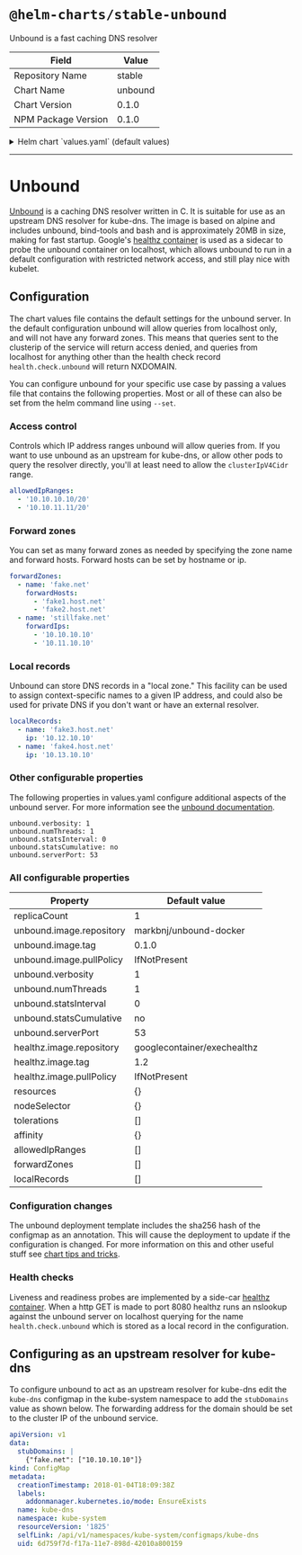# `@helm-charts/stable-unbound`

Unbound is a fast caching DNS resolver

| Field               | Value   |
| ------------------- | ------- |
| Repository Name     | stable  |
| Chart Name          | unbound |
| Chart Version       | 0.1.0   |
| NPM Package Version | 0.1.0   |

<details>

<summary>Helm chart `values.yaml` (default values)</summary>

```yaml
replicaCount: 1

# values that pertain to the unbound container, for more information
# on unbound configuration see http://unbound.net/documentation/unbound.conf.html
unbound:
  image:
    repository: markbnj/unbound-docker
    tag: '0.1.0'
    pullPolicy: IfNotPresent
  verbosity: 1
  numThreads: 1
  statsInterval: 0
  statsCumulative: 'no'
  serverPort: 53

# values that pertain to the exechealthz container, for more information see
# https://github.com/kubernetes/contrib/tree/master/exec-healthz
healthz:
  image:
    repository: googlecontainer/exechealthz
    tag: '1.2'
    pullPolicy: IfNotPresent

resources: {}

nodeSelector: {}

tolerations: []

affinity: {}
# Controls which IP address ranges unbound will allow queries from.
# If you want to use unbound as an upstream for kube-dns, or allow other pods
# to query the resolver directly, you'll at least need to allow the
# clusterIpV4Cidr range.

# allowedIpRanges:
# - "10.10.10.10/20"

# You can set as many forward zones as needed by specifying the zone name
# and forward hosts. Forward hosts can be set by hostname or ip.

# forwardZones:
# - name: "fake.net"
#   forwardHosts:
#   - "fake1.host.net"
#   forwardIps:
#   - "10.10.10.10"

# Unbound can store DNS records in a "local zone." This facility can be used to
# assign context-specific names to a given IP address, and could also be used for
# private DNS if you don't want or have an external resolver.

# localRecords:
# - name: "fake3.host.net"
#   ip: "10.12.10.10"
```

</details>

---

# Unbound

[Unbound](http://www.unbound.net) is a caching DNS resolver written in C. It is suitable for use as an upstream DNS resolver for kube-dns. The image is based on alpine and includes unbound, bind-tools and bash and is approximately 20MB in size, making for fast startup. Google's [healthz container](https://hub.docker.com/r/googlecontainer/exechealthz/) is used as a sidecar to probe the unbound container on localhost, which allows unbound to run in a default configuration with restricted network access, and still play nice with kubelet.

## Configuration

The chart values file contains the default settings for the unbound server. In the default configuration unbound will allow queries from localhost only, and will not have any forward zones. This means that queries sent to the clusterip of the service will return access denied, and queries from localhost for anything other than the health check record `health.check.unbound` will return NXDOMAIN.

You can configure unbound for your specific use case by passing a values file that contains the following properties. Most or all of these can also be set from the helm command line using `--set`.

### Access control

Controls which IP address ranges unbound will allow queries from. If you want to use unbound as an upstream for kube-dns, or allow other pods to query the resolver directly, you'll at least need to allow the `clusterIpV4Cidr` range.

```yaml
allowedIpRanges:
  - '10.10.10.10/20'
  - '10.10.11.11/20'
```

### Forward zones

You can set as many forward zones as needed by specifying the zone name and forward hosts. Forward hosts can be set by hostname or ip.

```yaml
forwardZones:
  - name: 'fake.net'
    forwardHosts:
      - 'fake1.host.net'
      - 'fake2.host.net'
  - name: 'stillfake.net'
    forwardIps:
      - '10.10.10.10'
      - '10.11.10.10'
```

### Local records

Unbound can store DNS records in a "local zone." This facility can be used to assign context-specific names to a given IP address, and could also be used for private DNS if you don't want or have an external resolver.

```yaml
localRecords:
  - name: 'fake3.host.net'
    ip: '10.12.10.10'
  - name: 'fake4.host.net'
    ip: '10.13.10.10'
```

### Other configurable properties

The following properties in values.yaml configure additional aspects of the unbound server. For more information see the [unbound documentation](http://unbound.net/documentation/unbound.conf.html).

```
unbound.verbosity: 1
unbound.numThreads: 1
unbound.statsInterval: 0
unbound.statsCumulative: no
unbound.serverPort: 53
```

### All configurable properties

| Property                 | Default value               |
| ------------------------ | --------------------------- |
| replicaCount             | 1                           |
| unbound.image.repository | markbnj/unbound-docker      |
| unbound.image.tag        | 0.1.0                       |
| unbound.image.pullPolicy | IfNotPresent                |
| unbound.verbosity        | 1                           |
| unbound.numThreads       | 1                           |
| unbound.statsInterval    | 0                           |
| unbound.statsCumulative  | no                          |
| unbound.serverPort       | 53                          |
| healthz.image.repository | googlecontainer/exechealthz |
| healthz.image.tag        | 1.2                         |
| healthz.image.pullPolicy | IfNotPresent                |
| resources                | {}                          |
| nodeSelector             | {}                          |
| tolerations              | []                          |
| affinity                 | {}                          |
| allowedIpRanges          | []                          |
| forwardZones             | []                          |
| localRecords             | []                          |

### Configuration changes

The unbound deployment template includes the sha256 hash of the configmap as an annotation. This will cause the deployment to update if the configuration is changed. For more information on this and other useful stuff see [chart tips and tricks](https://github.com/kubernetes/helm/blob/master/docs/charts_tips_and_tricks.md).

### Health checks

Liveness and readiness probes are implemented by a side-car [healthz container](https://github.com/kubernetes/contrib/tree/master/exec-healthz). When a http GET is made to port 8080 healthz runs an nslookup against the unbound server on localhost querying for the name `health.check.unbound` which is stored as a local record in the configuration.

## Configuring as an upstream resolver for kube-dns

To configure unbound to act as an upstream resolver for kube-dns edit the `kube-dns` configmap in the kube-system namespace to add the `stubDomains` value as shown below. The forwarding address for the domain should be set to the cluster IP of the unbound service.

```yaml
apiVersion: v1
data:
  stubDomains: |
    {"fake.net": ["10.10.10.10"]}
kind: ConfigMap
metadata:
  creationTimestamp: 2018-01-04T18:09:38Z
  labels:
    addonmanager.kubernetes.io/mode: EnsureExists
  name: kube-dns
  namespace: kube-system
  resourceVersion: '1825'
  selfLink: /api/v1/namespaces/kube-system/configmaps/kube-dns
  uid: 6d759f7d-f17a-11e7-898d-42010a800159
```
